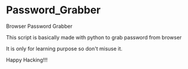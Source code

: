 # Password_Grabber
Browser Password Grabber 

This script is basically made with python to grab password from browser

It is only for learning purpose so don't misuse it.

Happy Hacking!!!
